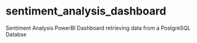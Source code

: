 # sentiment_analysis_dashboard
Sentiment Analysis PowerBI Dashboard retrieving data from a PostgreSQL Databse
